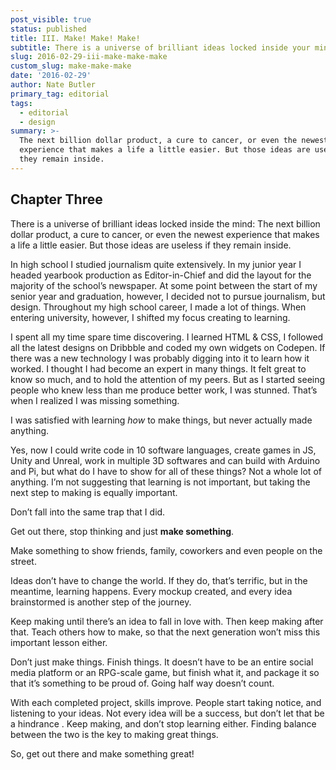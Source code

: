 ```yaml
---
post_visible: true
status: published
title: III. Make! Make! Make!
subtitle: There is a universe of brilliant ideas locked inside your mind.
slug: 2016-02-29-iii-make-make-make
custom_slug: make-make-make
date: '2016-02-29'
author: Nate Butler
primary_tag: editorial
tags:
  - editorial
  - design
summary: >-
  The next billion dollar product, a cure to cancer, or even the newest
  experience that makes a life a little easier. But those ideas are useless if
  they remain inside.
---
```

## Chapter Three 

There is a universe of brilliant ideas locked inside the mind: The next billion dollar product, a cure to cancer, or even the newest experience that makes a life a little easier. But those ideas are useless if they remain inside.

In high school I studied journalism quite extensively. In my junior year I headed yearbook production as Editor-in-Chief and did the layout for the majority of the school’s newspaper. At some point between the start of my senior year and graduation, however, I decided not to pursue journalism, but design. Throughout my high school career, I made a lot of things. When entering university, however, I shifted my focus creating to learning.

I spent all my time spare time discovering. I learned HTML & CSS, I followed all the latest designs on Dribbble and coded my own widgets on Codepen. If there was a new technology I was probably digging into it to learn how it worked. I thought I had become an expert in many things. It felt great to know so much, and to hold the attention of my peers. But as I started seeing people who knew less than me produce better work, I was stunned. That’s when I realized I was missing something.

I was satisfied with learning _how_ to make things, but never actually made anything.

Yes, now I could write code in 10 software languages, create games in JS, Unity and Unreal, work in multiple 3D softwares and can build with Arduino and Pi, but what do I have to show for all of these things? Not a whole lot of anything. I’m not suggesting that learning is not important, but taking the next step to making is equally important.

Don’t fall into the same trap that I did.

Get out there, stop thinking and just **make something**.

Make something to show friends, family, coworkers and even people on the street.

Ideas don’t have to change the world. If they do, that’s terrific, but in the meantime, learning happens. Every mockup created, and every idea brainstormed is another step of the journey.

Keep making until there’s an idea to fall in love with. Then keep making after that. Teach others how to make, so that the next generation won’t miss this important lesson either.

Don’t just make things. Finish things. It doesn’t have to be an entire social media platform or an RPG-scale game, but finish what it, and package it so that it’s something to be proud of. Going half way doesn’t count.

With each completed project, skills improve. People start taking notice, and listening to your ideas. Not every idea will be a success, but don’t let that be a hindrance . Keep making, and don’t stop learning either. Finding balance between the two is the key to making great things.

So, get out there and make something great!